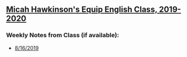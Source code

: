 [Micah Hawkinson's Equip English Class, 2019-2020](readme.md)
---
### Weekly Notes from Class (if available):
* [8/16/2019](notes/20190816.md)